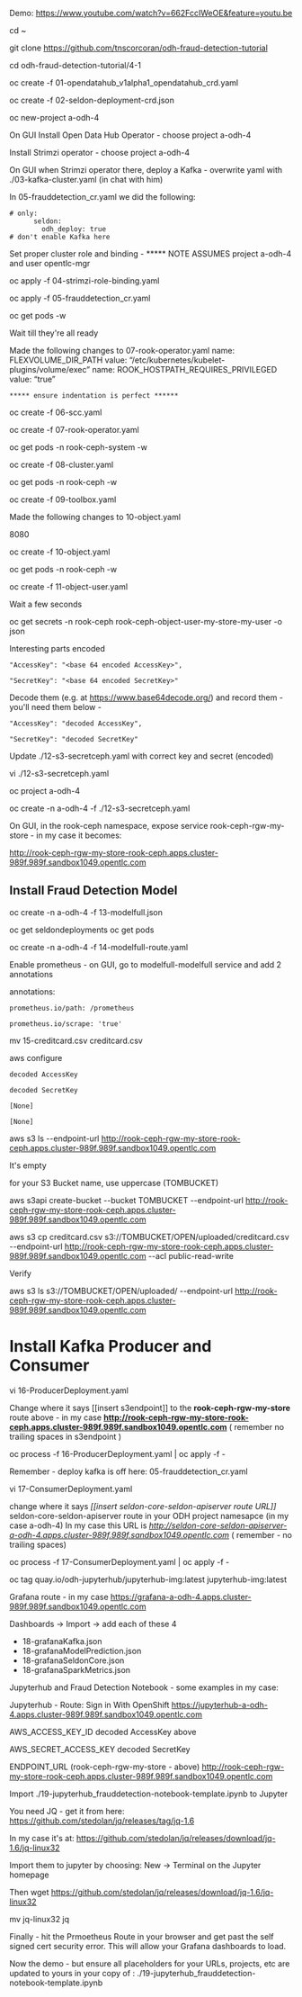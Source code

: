 
Demo:
https://www.youtube.com/watch?v=662FccIWeOE&feature=youtu.be


cd ~

git clone https://github.com/tnscorcoran/odh-fraud-detection-tutorial

cd odh-fraud-detection-tutorial/4-1

oc create -f 01-opendatahub_v1alpha1_opendatahub_crd.yaml

oc create -f 02-seldon-deployment-crd.json

oc new-project a-odh-4



On GUI
Install Open Data Hub Operator 	- choose project a-odh-4

Install Strimzi operator  		- choose project a-odh-4

On GUI
	when Strimzi operator there, deploy a Kafka 
		- overwrite yaml with 
		./03-kafka-cluster.yaml
		(in chat with him)

In 05-frauddetection_cr.yaml we did the following:

	# only:
		  seldon:
    		odh_deploy: true
    # don't enable Kafka here


Set proper cluster role and binding - ***** NOTE ASSUMES project a-odh-4 and user opentlc-mgr

oc apply -f 04-strimzi-role-binding.yaml



oc apply -f 05-frauddetection_cr.yaml

oc get pods -w

Wait till they're all ready  


Made the following changes to 07-rook-operator.yaml
	name: FLEXVOLUME_DIR_PATH 
	value: “/etc/kubernetes/kubelet-plugins/volume/exec”
	name: ROOK_HOSTPATH_REQUIRES_PRIVILEGED 
	value: “true” 


	***** ensure indentation is perfect ******


oc create -f 06-scc.yaml

oc create -f 07-rook-operator.yaml

oc get pods -n rook-ceph-system -w

oc create -f 08-cluster.yaml

oc get pods -n rook-ceph -w


oc create -f 09-toolbox.yaml

Made the following changes to 10-object.yaml

8080

oc create -f 10-object.yaml

oc get pods -n rook-ceph -w



oc create -f 11-object-user.yaml

Wait a few seconds

oc get secrets -n rook-ceph rook-ceph-object-user-my-store-my-user -o json

Interesting parts encoded

	"AccessKey": "<base 64 encoded AccessKey>",

	"SecretKey": "<base 64 encoded SecretKey>"

Decode them (e.g. at https://www.base64decode.org/) and record them - you'll need them below - 

	"AccessKey": "decoded AccessKey",

	"SecretKey": "decoded SecretKey"




Update ./12-s3-secretceph.yaml with correct key and secret (encoded)

vi ./12-s3-secretceph.yaml

oc project a-odh-4

oc create -n a-odh-4 -f ./12-s3-secretceph.yaml

On GUI, in the rook-ceph namespace, expose service rook-ceph-rgw-my-store - in my case it becomes:

http://rook-ceph-rgw-my-store-rook-ceph.apps.cluster-989f.989f.sandbox1049.opentlc.com


Install Fraud Detection Model
-----------------------------

oc create -n a-odh-4 -f 13-modelfull.json

oc get seldondeployments
oc get pods


oc create -n a-odh-4 -f 14-modelfull-route.yaml

Enable prometheus - on GUI, go to modelfull-modelfull service and add 2 annotations

  annotations:

    prometheus.io/path: /prometheus

    prometheus.io/scrape: 'true'

mv 15-creditcard.csv creditcard.csv

aws configure

	decoded AccessKey

	decoded SecretKey

	[None]

	[None]



aws s3 ls --endpoint-url http://rook-ceph-rgw-my-store-rook-ceph.apps.cluster-989f.989f.sandbox1049.opentlc.com

It's empty

for your S3 Bucket name, use uppercase (TOMBUCKET)


aws s3api create-bucket --bucket TOMBUCKET --endpoint-url http://rook-ceph-rgw-my-store-rook-ceph.apps.cluster-989f.989f.sandbox1049.opentlc.com

aws s3 cp creditcard.csv s3://TOMBUCKET/OPEN/uploaded/creditcard.csv --endpoint-url http://rook-ceph-rgw-my-store-rook-ceph.apps.cluster-989f.989f.sandbox1049.opentlc.com --acl public-read-write

Verify

aws s3 ls s3://TOMBUCKET/OPEN/uploaded/ --endpoint-url http://rook-ceph-rgw-my-store-rook-ceph.apps.cluster-989f.989f.sandbox1049.opentlc.com


Install Kafka Producer and Consumer
===================================

vi 16-ProducerDeployment.yaml

Change where it says [[insert s3endpoint]] to the **rook-ceph-rgw-my-store** route above - in my case **http://rook-ceph-rgw-my-store-rook-ceph.apps.cluster-989f.989f.sandbox1049.opentlc.com**
	( remember no trailing spaces in s3endpoint )

oc process -f 16-ProducerDeployment.yaml | oc apply -f -



Remember - deploy kafka is off here:  05-frauddetection_cr.yaml


vi 17-ConsumerDeployment.yaml

change where it says *[[insert seldon-core-seldon-apiserver route URL]]* seldon-core-seldon-apiserver route in your ODH project namesapce (in my case a-odh-4) 
In my case this URL is *http://seldon-core-seldon-apiserver-a-odh-4.apps.cluster-989f.989f.sandbox1049.opentlc.com*
( remember - no trailing spaces)

oc process -f 17-ConsumerDeployment.yaml | oc apply -f -


oc tag quay.io/odh-jupyterhub/jupyterhub-img:latest jupyterhub-img:latest


Grafana route - in my case https://grafana-a-odh-4.apps.cluster-989f.989f.sandbox1049.opentlc.com

Dashboards -> Import -> add each of these 4
- 18-grafanaKafka.json
- 18-grafanaModelPrediction.json
- 18-grafanaSeldonCore.json
- 18-grafanaSparkMetrics.json






Jupyterhub and Fraud Detection Notebook - some examples in my case:

Jupyterhub - Route:		Sign in With OpenShift	https://jupyterhub-a-odh-4.apps.cluster-989f.989f.sandbox1049.opentlc.com

AWS_ACCESS_KEY_ID		decoded AccessKey above

AWS_SECRET_ACCESS_KEY	decoded SecretKey


ENDPOINT_URL (rook-ceph-rgw-my-store - above)
http://rook-ceph-rgw-my-store-rook-ceph.apps.cluster-989f.989f.sandbox1049.opentlc.com
	
	
Import ./19-jupyterhub_frauddetection-notebook-template.ipynb to Jupyter


You need JQ - get it from here: https://github.com/stedolan/jq/releases/tag/jq-1.6

In my case it's at:				https://github.com/stedolan/jq/releases/download/jq-1.6/jq-linux32 

Import them to jupyter by choosing: New -> Terminal on the Jupyter homepage

Then 
wget https://github.com/stedolan/jq/releases/download/jq-1.6/jq-linux32 

mv jq-linux32 jq

Finally - hit the Prmoetheus Route in your browser and get past the self signed cert security error. This will allow your Grafana dashboards to load.

Now the demo - but ensure all placeholders for your URLs, projects, etc are updated to yours in your copy of :
./19-jupyterhub_frauddetection-notebook-template.ipynb

 

